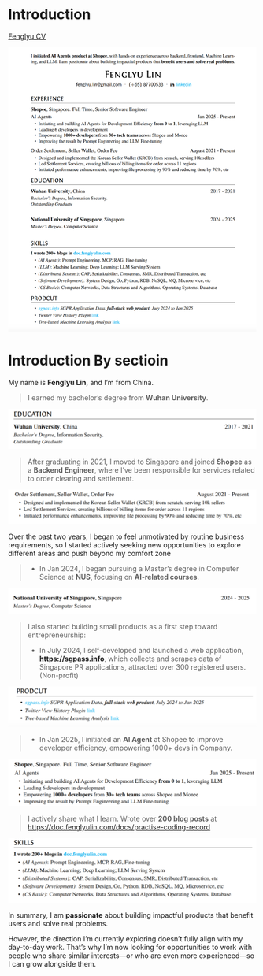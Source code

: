 # Introduction

[Fenglyu CV](https://doc.fenglyulin.com/pdf/fenglyu_cv_20250627.pdf)

![image-20250708231819127](20250708-main.assets/image-20250708231819127.png)

# Introduction By sectioin

My name is **Fenglyu Lin**, and I’m from China. 





>   I earned my bachelor’s degree from **Wuhan University**.

![image-20250708232641250](20250708-main.assets/image-20250708232641250.png)



>   After graduating in 2021, I moved to Singapore and joined **Shopee** as a **Backend Engineer**, where I’ve been responsible for services related to order clearing and settlement.

![image-20250708232615420](20250708-main.assets/image-20250708232615420.png)





Over the past two years, I began to feel unmotivated by routine business requirements, so I started actively seeking new opportunities to explore different areas and push beyond my comfort zone

>   -   In Jan 2024, I began pursuing a Master’s degree in Computer Science at **NUS**, focusing on **AI-related courses**.

![image-20250708232713639](20250708-main.assets/image-20250708232713639.png)



>    I also started building small products as a first step toward entrepreneurship:
>
>   -   In July 2024, I self-developed and launched a web application, **https://sgpass.info**, which collects and scrapes data of Singapore PR applications, attracted over 300 registered users. (Non-profit)

![image-20250708232812000](20250708-main.assets/image-20250708232812000.png)



>   -   In Jan 2025, I initiated an **AI Agent** at Shopee to improve developer efficiency, empowering 1000+ devs in Company.

![image-20250708232826731](20250708-main.assets/image-20250708232826731.png)



>   I actively share what I learn. Wrote over **200 blog posts** at https://doc.fenglyulin.com/docs/practise-coding-record

![image-20250708232910042](20250708-main.assets/image-20250708232910042.png)



In summary, I am **passionate** about building impactful products that benefit users and solve real problems.

However, the direction I’m currently exploring doesn’t fully align with my day-to-day work. That’s why I’m now looking for opportunities to work with people who share similar interests—or who are even more experienced—so I can grow alongside them.